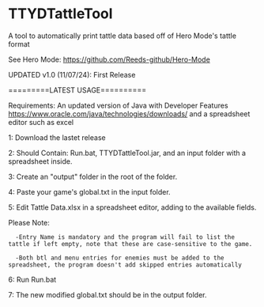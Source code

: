 # TTYDTattleTool
A tool to automatically print tattle data based off of Hero Mode's tattle format

See Hero Mode: https://github.com/Reeds-github/Hero-Mode 

UPDATED v1.0 (11/07/24): First Release

=========LATEST USAGE==========

Requirements: An updated version of Java with Developer Features
https://www.oracle.com/java/technologies/downloads/
and a spreadsheet editor such as excel

1: Download the lastet release

2: Should Contain: Run.bat, TTYDTattleTool.jar, and an input folder with a spreadsheet inside.

3: Create an "output" folder in the root of the folder.

4: Paste your game's global.txt in the input folder.

5: Edit Tattle Data.xlsx in a spreadsheet editor, adding to the available fields.
      
Please Note:
        
      -Entry Name is mandatory and the program will fail to list the tattle if left empty, note that these are case-sensitive to the game.

      -Both btl and menu entries for enemies must be added to the spreadsheet, the program doesn't add skipped entries automatically

6: Run Run.bat

7: The new modified global.txt should be in the output folder.
